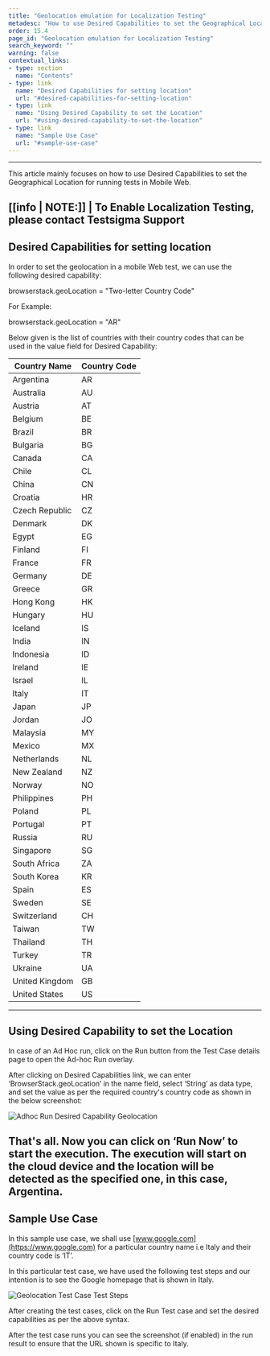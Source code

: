 ```yaml
---
title: "Geolocation emulation for Localization Testing"
metadesc: "How to use Desired Capabilities to set the Geographical Location for running tests in Mobile Web."
order: 15.4
page_id: "Geolocation emulation for Localization Testing"
search_keyword: ""
warning: false
contextual_links:
- type: section
  name: "Contents"
- type: link
  name: "Desired Capabilities for setting location"
  url: "#desired-capabilities-for-setting-location"
- type: link
  name: "Using Desired Capability to set the Location"
  url: "#using-desired-capability-to-set-the-location"
- type: link
  name: "Sample Use Case"
  url: "#sample-use-case"
---
```

---
This article mainly focuses on how to use Desired Capabilities to set the Geographical Location for running tests in Mobile Web.

[[info | NOTE:]]
| To Enable Localization Testing, please contact Testsigma Support
---

## **Desired Capabilities for setting location**

In order to set the geolocation in a mobile Web test, we can use the following desired capability:

browserstack.geoLocation = "Two-letter Country Code"

For Example:

browserstack.geoLocation = "AR"

Below given is the list of countries with their country codes that can be used in the value field for Desired Capability:

|Country Name|Country Code|
|---|---|
|Argentina|AR|
|Australia|AU|
|Austria|AT|
|Belgium|BE|
|Brazil|BR|
|Bulgaria|BG|
|Canada|CA|
|Chile|CL|
|China|CN|
|Croatia|HR|
|Czech Republic|CZ|
|Denmark|DK|
|Egypt|EG|
|Finland|FI|
|France|FR|
|Germany|DE|
|Greece|GR|
|Hong Kong|HK|
|Hungary|HU|
|Iceland|IS|
|India|IN|
|Indonesia|ID|
|Ireland|IE|
|Israel|IL|
|Italy|IT|
|Japan|JP|
|Jordan|JO|
|Malaysia|MY|
|Mexico|MX|
|Netherlands|NL|
|New Zealand|NZ|
|Norway|NO|
|Philippines|PH|
|Poland|PL|
|Portugal|PT|
|Russia|RU|
|Singapore|SG|
|South Africa|ZA|
|South Korea|KR|
|Spain|ES|
|Sweden|SE|
|Switzerland|CH|
|Taiwan|TW|
|Thailand|TH|
|Turkey|TR|
|Ukraine|UA|
|United Kingdom|GB|
|United States|US|
---

## **Using Desired Capability to set the Location**

In case of an Ad Hoc run, click on the Run button from the Test Case details page to open the Ad-hoc Run overlay.

After clicking on Desired Capabilities link, we can enter ‘BrowserStack.geoLocation’ in the name field, select ‘String’ as data type, and set the value as per the required country's country code as shown in the below screenshot:

![Adhoc Run Desired Capability Geolocation](https://docs.testsigma.com/images/geo-location-for-localization/adhoc-run-desired-caps-geolocation.png)

That's all. Now you can click on ‘Run Now’ to start the execution. The execution will start on the cloud device and the location will be detected as the specified one, in this case, Argentina.
---

## **Sample Use Case**

In this sample use case, we shall use [www.google.com](https://www.google.com) for a particular country name i.e Italy and their country code is ‘IT’.

In this particular test case, we have used the following test steps and our intention is to see the Google homepage that is shown in Italy.

![Geolocation Test Case Test Steps](https://docs.testsigma.com/images/geo-location-for-localization/desired-caps-geolocation-test-case.png)

After creating the test cases, click on the Run Test case and set the desired capabilities as per the above syntax.

After the test case runs you can see the screenshot (if enabled) in the run result to ensure that the URL shown is specific to Italy.








